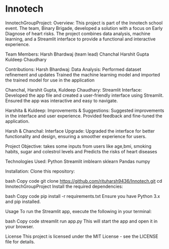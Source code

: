 # Innotech
InnotechGroupProject:
Overview:
This project is part of the Innotech school event. The team, Binary Brigade, developed a solution with a focus on Early Diagnose of heart risks. The project combines data analysis, machine learning, and a Streamlit interface to provide a functional and interactive experience.

Team Members:
Harsh Bhardwaj (team lead)
Chanchal
Harshit Gupta
Kuldeep Chaudhary

Contributions:
Harsh Bhardwaj:
Data Analysis:
Performed dataset refinement and updates
Trained the machine learning model and imported the trained model for use in the application

Chanchal, Harshit Gupta, Kuldeep Chaudhary:
Streamlit Interface:
Developed the app file and created a user-friendly interface using Streamlit.
Ensured the app was interactive and easy to navigate.

Harshita & Kuldeep:
Improvements & Suggestions:
Suggested improvements in the interface and user experience.
Provided feedback and fine-tuned the application.

Harsh & Chanchal:
Interface Upgrade:
Upgraded the interface for better functionality and design, ensuring a smoother experience for users.

Project Objective:
takes some inputs from users like age,bmi, smoking habits, sugar and colestrol levels and Predicts the risks of heart diseases

Technologies Used:
Python
Streamlit
imblearn
sklearn
Pandas
numpy

Installation:
Clone this repository:

bash
Copy code
git clone https://github.com/rituharsh9436/Innotech.git
cd InnotechGroupProject
Install the required dependencies:

bash
Copy code
pip install -r requirements.txt
Ensure you have Python 3.x and pip installed.

Usage
To run the Streamlit app, execute the following in your terminal:

bash
Copy code
streamlit run app.py
This will start the app and open it in your browser.

License
This project is licensed under the MIT License - see the LICENSE file for details.

